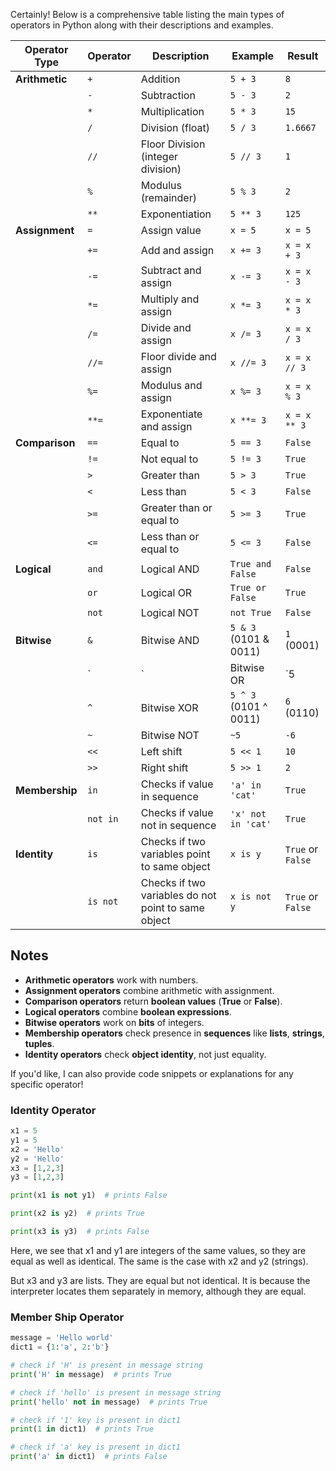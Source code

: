 Certainly! Below is a comprehensive table listing the main types of operators in Python along with their descriptions and examples.

|**Operator Type**|**Operator**|**Description**|**Example**|**Result**|
|---|---|---|---|---|
|**Arithmetic**|`+`|Addition|`5 + 3`|`8`|
||`-`|Subtraction|`5 - 3`|`2`|
||`*`|Multiplication|`5 * 3`|`15`|
||`/`|Division (float)|`5 / 3`|`1.6667`|
||`//`|Floor Division (integer division)|`5 // 3`|`1`|
||`%`|Modulus (remainder)|`5 % 3`|`2`|
||`**`|Exponentiation|`5 ** 3`|`125`|
|**Assignment**|`=`|Assign value|`x = 5`|`x = 5`|
||`+=`|Add and assign|`x += 3`|`x = x + 3`|
||`-=`|Subtract and assign|`x -= 3`|`x = x - 3`|
||`*=`|Multiply and assign|`x *= 3`|`x = x * 3`|
||`/=`|Divide and assign|`x /= 3`|`x = x / 3`|
||`//=`|Floor divide and assign|`x //= 3`|`x = x // 3`|
||`%=`|Modulus and assign|`x %= 3`|`x = x % 3`|
||`**=`|Exponentiate and assign|`x **= 3`|`x = x ** 3`|
|**Comparison**|`==`|Equal to|`5 == 3`|`False`|
||`!=`|Not equal to|`5 != 3`|`True`|
||`>`|Greater than|`5 > 3`|`True`|
||`<`|Less than|`5 < 3`|`False`|
||`>=`|Greater than or equal to|`5 >= 3`|`True`|
||`<=`|Less than or equal to|`5 <= 3`|`False`|
|**Logical**|`and`|Logical AND|`True and False`|`False`|
||`or`|Logical OR|`True or False`|`True`|
||`not`|Logical NOT|`not True`|`False`|
|**Bitwise**|`&`|Bitwise AND|`5 & 3` (0101 & 0011)|`1` (0001)|
||`|`|Bitwise OR|`5|
||`^`|Bitwise XOR|`5 ^ 3` (0101 ^ 0011)|`6` (0110)|
||`~`|Bitwise NOT|`~5`|`-6`|
||`<<`|Left shift|`5 << 1`|`10`|
||`>>`|Right shift|`5 >> 1`|`2`|
|**Membership**|`in`|Checks if value in sequence|`'a' in 'cat'`|`True`|
||`not in`|Checks if value not in sequence|`'x' not in 'cat'`|`True`|
|**Identity**|`is`|Checks if two variables point to same object|`x is y`|`True` or `False`|
||`is not`|Checks if two variables do not point to same object|`x is not y`|`True` or `False`|

## Notes

- **Arithmetic operators** work with numbers.
- **Assignment operators** combine arithmetic with assignment.
- **Comparison operators** return **boolean values** (**True** or **False**).
- **Logical operators** combine **boolean expressions**.
- **Bitwise operators** work on **bits** of integers.
- **Membership operators** check presence in **sequences** like **lists**, **strings**, **tuples**.
- **Identity operators** check **object identity**, not just equality.


If you'd like, I can also provide code snippets or explanations for any specific operator!

### Identity Operator

```python 
x1 = 5
y1 = 5
x2 = 'Hello'
y2 = 'Hello'
x3 = [1,2,3]
y3 = [1,2,3]

print(x1 is not y1)  # prints False

print(x2 is y2)  # prints True

print(x3 is y3)  # prints False
```

Here, we see that x1 and y1 are integers of the same values, so they are equal as well as identical. The same is the case with x2 and y2 (strings).

But x3 and y3 are lists. They are equal but not identical. It is because the interpreter locates them separately in memory, although they are equal.

### Member Ship Operator

```python
message = 'Hello world'
dict1 = {1:'a', 2:'b'}

# check if 'H' is present in message string
print('H' in message)  # prints True

# check if 'hello' is present in message string
print('hello' not in message)  # prints True

# check if '1' key is present in dict1
print(1 in dict1)  # prints True

# check if 'a' key is present in dict1
print('a' in dict1)  # prints False
```

